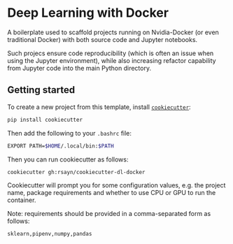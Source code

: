 # Deep Learning with Docker

A boilerplate used to scaffold projects running on Nvidia-Docker (or even traditional Docker) with both source code and Jupyter notebooks.

Such projecs ensure code reproducibility (which is often an issue when using the Jupyter environment), while also increasing refactor capability from Jupyter code into the main Python directory.

## Getting started

To create a new project from this template, install [`cookiecutter`](https://github.com/cookiecutter/cookiecutter):

```bash
pip install cookiecutter
```

Then add the following to your `.bashrc` file:

```bash
EXPORT PATH=$HOME/.local/bin:$PATH
```

Then you can run cookiecutter as follows:

```bash
cookiecutter gh:rsayn/cookiecutter-dl-docker
```

Cookiecutter will prompt you for some configuration values, e.g. the project name, package requirements and whether to use CPU or GPU to run the container.

Note: requirements should be provided in a comma-separated form as follows:

```bash
sklearn,pipenv,numpy,pandas
```
